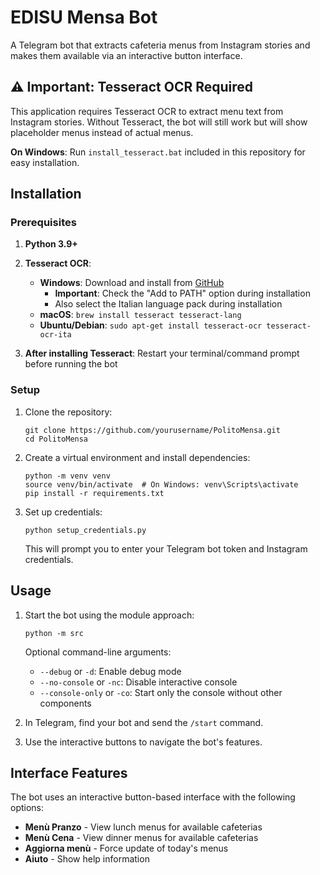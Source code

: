 # EDISU Mensa Bot

A Telegram bot that extracts cafeteria menus from Instagram stories and makes them available via an interactive button interface.

## ⚠️ Important: Tesseract OCR Required

This application requires Tesseract OCR to extract menu text from Instagram stories. Without Tesseract, the bot will still work but will show placeholder menus instead of actual menus.

**On Windows**: Run `install_tesseract.bat` included in this repository for easy installation.

## Installation

### Prerequisites

1. **Python 3.9+**
2. **Tesseract OCR**:
   - **Windows**: Download and install from [GitHub](https://github.com/UB-Mannheim/tesseract/wiki)
     - **Important**: Check the "Add to PATH" option during installation
     - Also select the Italian language pack during installation
   - **macOS**: `brew install tesseract tesseract-lang`
   - **Ubuntu/Debian**: `sudo apt-get install tesseract-ocr tesseract-ocr-ita`

3. **After installing Tesseract**: Restart your terminal/command prompt before running the bot

### Setup

1. Clone the repository:
   ```
   git clone https://github.com/yourusername/PolitoMensa.git
   cd PolitoMensa
   ```

2. Create a virtual environment and install dependencies:
   ```
   python -m venv venv
   source venv/bin/activate  # On Windows: venv\Scripts\activate
   pip install -r requirements.txt
   ```

3. Set up credentials:
   ```
   python setup_credentials.py
   ```
   
   This will prompt you to enter your Telegram bot token and Instagram credentials.

## Usage

1. Start the bot using the module approach:
   ```
   python -m src
   ```

   Optional command-line arguments:
   - `--debug` or `-d`: Enable debug mode
   - `--no-console` or `-nc`: Disable interactive console
   - `--console-only` or `-co`: Start only the console without other components

2. In Telegram, find your bot and send the `/start` command.

3. Use the interactive buttons to navigate the bot's features.

## Interface Features

The bot uses an interactive button-based interface with the following options:

- **Menù Pranzo** - View lunch menus for available cafeterias
- **Menù Cena** - View dinner menus for available cafeterias
- **Aggiorna menù** - Force update of today's menus
- **Aiuto** - Show help information
